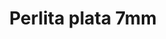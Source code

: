 ---
title: Perlita plata 7mm
date: 
draft: false

# descripcion
description : Perla de plata

materials: Plata 925

color: Plateado

dimensions: 7mm diam

code: 01-20-0499

type: "Aros"

categories: []

price: $2.290,00

price_eftvo: $1.950,00

# Images
# first image will be shown in the product page
images:
  # - image: "images/path_to_image"
  # La ubicacion de las imagenes es imagenes/Aros/Aros.Solo Plata/01-20-0499-perlita-plata-7mm
  - image: "./images/aros/solo_plata/01-20-0499_a.JPG"
---